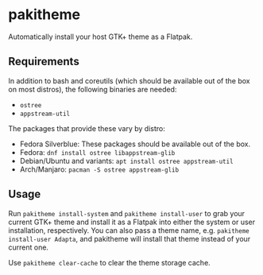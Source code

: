 # pakitheme

Automatically install your host GTK+ theme as a Flatpak.

## Requirements

In addition to bash and coreutils (which should be available out of the box on most distros),
the following binaries are needed:

- `ostree`
- `appstream-util`

The packages that provide these vary by distro:

- Fedora Silverblue: These packages should be available out of the box.
- Fedora: `dnf install ostree libappstream-glib`
- Debian/Ubuntu and variants: `apt install ostree appstream-util`
- Arch/Manjaro: `pacman -S ostree appstream-glib`

## Usage

Run `pakitheme install-system` and `pakitheme install-user` to grab your current GTK+ theme and
install it as a Flatpak into either the system or user installation, respectively. You can also
pass a theme name, e.g. `pakitheme install-user Adapta`, and pakitheme will install that theme
instead of your current one.

Use `pakitheme clear-cache` to clear the theme storage cache.
